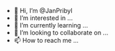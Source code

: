 - 👋 Hi, I’m @JanPribyl
- 👀 I’m interested in ...
- 🌱 I’m currently learning ...
- 💞️ I’m looking to collaborate on ...
- 📫 How to reach me ...

<!---
JanPribyl/JanPribyl is a ✨ special ✨ repository because its `README.md` (this file) appears on your GitHub profile.
You can click the Preview link to take a look at your changes.
--->
